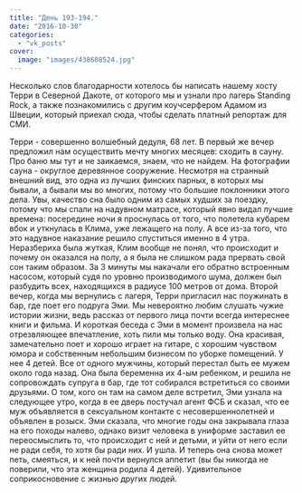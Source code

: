 ```yaml
---
title: "День 193-194."
date: "2016-10-30"
categories: 
  - "vk_posts"
cover:
  image: "images/438608524.jpg"
---
```


Несколько слов благодарности хотелось бы написать нашему хосту Терри в Северной Дакоте, от которого мы и узнали про лагерь Standing Rock, а также познакомились с другим коучсерфером Адамом из Швеции, который приехал сюда, чтобы сделать платный репортаж для СМИ.

<!--more-->

Терри - совершенно волшебный дедуля, 68 лет. В первый же вечер предложил нам осуществить мечту многих месяцев: сходить в сауну. Про баню мы тут и не заикаемся, знаем, что не найдем. На фотографии сауна - округлое деревянное сооружение. Несмотря на странный внешний вид, это одна из лучших финских парных, в которых мы бывали, а бывали мы во многих, потому что большие поклонники этого дела. Увы, качество сна было одним из самых худших за поездку, потому что мы спали на надувном матрасе, который явно видал лучшие времена: посередине ночи я проснулась от того, что полетела кубарем вбок и уткнулась в Клима, уже лежащего на полу. А все из-за того, что это надувное наказание решило спуститься именно в 4 утра. Неразбериха была жуткая, Клим вообще не понял, что происходит и почему он оказался на полу, а я была не слишком рада прервать свой сон таким образом. За 3 минуты мы накачали его обратно встроенным насосом, который судя по уровню производимого шума, должен был разбудить всех, находящихся в радиусе 100 метров от дома. Второй вечер, когда мы вернулись с лагеря, Терри пригласил нас поужинать в бар, где поет его подруга Эми. Мы невероятно любим слушать чужие истории жизни, ведь рассказ от первого лица почти всегда интереснее книги и фильма. И короткая беседа с Эми в момент произвела на нас отрезвляющее впечатление, хоть пили мы только воду. Она красивая, замечательно поет и хорошо играет на гитаре, с хорошим чувством юмора и собственным небольшим бизнесом по уборке помещений. У нее 4 детей. Все от одного мужчины, который перестал быть ее мужем около года назад. Она была беременна их 4-ым ребенком, и решила не сопровождать супруга в бар, где тот собирался встретиться со своими друзьями. О том, кого он там на самом деле встретил, Эми узнала на следующее утро, когда в ее дверь постучал агент ФСБ и сказал, что ее муж объявляется в сексуальном контакте с несовершеннолетней и объявлен в розыск. Эми сказала, что многие годы она закрывала глаза на его походы налево, однако визит человека в униформе заставил ее переосмыслить то, что происходит с ней и детьми, и уйти от него если не ради себя, то хотя бы ради них. И ушла. И теперь она снова может петь, смеяться, и к ней почти вернулся аппетит (вы бы никогда не поверили, что эта женщина родила 4 детей). Удивительное соприкосновение с жизнью других людей.

